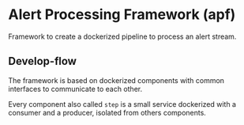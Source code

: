 # Alert Processing Framework (apf)

Framework to create a dockerized pipeline to process an alert stream.

## Develop-flow

The framework is based on dockerized components with common interfaces to communicate to each other.

Every component also called `step` is a small service dockerized with a consumer and a producer, isolated from
others components.
